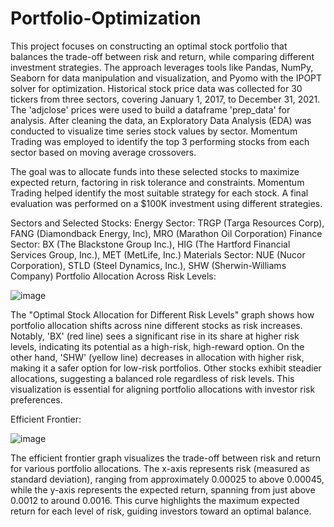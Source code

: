 # Portfolio-Optimization

This project focuses on constructing an optimal stock portfolio that balances the trade-off between risk and return, while comparing different investment strategies. The approach leverages tools like Pandas, NumPy, Seaborn for data manipulation and visualization, and Pyomo with the IPOPT solver for optimization. Historical stock price data was collected for 30 tickers from three sectors, covering January 1, 2017, to December 31, 2021. The 'adjclose' prices were used to build a dataframe 'prep_data' for analysis. After cleaning the data, an Exploratory Data Analysis (EDA) was conducted to visualize time series stock values by sector. Momentum Trading was employed to identify the top 3 performing stocks from each sector based on moving average crossovers.

The goal was to allocate funds into these selected stocks to maximize expected return, factoring in risk tolerance and constraints. Momentum Trading helped identify the most suitable strategy for each stock. A final evaluation was performed on a $100K investment using different strategies.

Sectors and Selected Stocks:
Energy Sector: TRGP (Targa Resources Corp), FANG (Diamondback Energy, Inc), MRO (Marathon Oil Corporation)
Finance Sector: BX (The Blackstone Group Inc.), HIG (The Hartford Financial Services Group, Inc.), MET (MetLife, Inc.)
Materials Sector: NUE (Nucor Corporation), STLD (Steel Dynamics, Inc.), SHW (Sherwin-Williams Company)
Portfolio Allocation Across Risk Levels:

![image](https://github.com/user-attachments/assets/999df213-872e-41e5-b9a4-4f921d823bd5)

The "Optimal Stock Allocation for Different Risk Levels" graph shows how portfolio allocation shifts across nine different stocks as risk increases. Notably, 'BX' (red line) sees a significant rise in its share at higher risk levels, indicating its potential as a high-risk, high-reward option. On the other hand, 'SHW' (yellow line) decreases in allocation with higher risk, making it a safer option for low-risk portfolios. Other stocks exhibit steadier allocations, suggesting a balanced role regardless of risk levels. This visualization is essential for aligning portfolio allocations with investor risk preferences.

Efficient Frontier:

![image](https://github.com/user-attachments/assets/15bf3370-2d20-4459-87ba-a43e3c6673af)

The efficient frontier graph visualizes the trade-off between risk and return for various portfolio allocations. The x-axis represents risk (measured as standard deviation), ranging from approximately 0.00025 to above 0.00045, while the y-axis represents the expected return, spanning from just above 0.0012 to around 0.0016. This curve highlights the maximum expected return for each level of risk, guiding investors toward an optimal balance.
